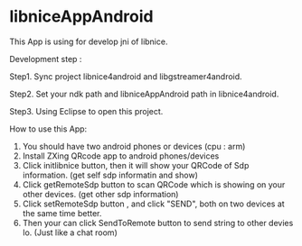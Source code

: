 # libniceAppAndroid

This App is using for develop jni of libnice.


Development step :

Step1. Sync project libnice4android and libgstreamer4android.

Step2. Set your ndk path and libniceAppAndroid path in libnice4android.

Step3. Using Eclipse to open this project.



How to use this App:

1. You should have two android phones or devices (cpu : arm)
2. Install ZXing QRcode app to android phones/devices
3. Click initlibnice button, then it will show your QRCode of Sdp information.
(get self sdp informatin and show)
4. Click getRemoteSdp button to scan QRCode which is showing on your other devices.
(get other sdp information)
5. Click setRemoteSdp button , and click "SEND", both on two devices at the same time better.
6. Then your can click SendToRemote button to send string to other devies lo.
(Just like a chat room)


